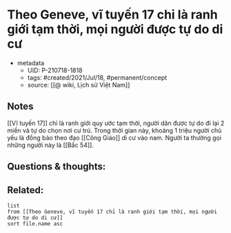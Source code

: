 # Theo Geneve, vĩ tuyến 17 chỉ là ranh giới tạm thời, mọi người được tự do di cư

- metadata
	- UID: P-210718-1818
	- tags: #created/2021/Jul/18, #permanent/concept 
	- source: [[@ wiki, Lịch sử Việt Nam]]

## Notes
[[Vĩ tuyến 17]] chỉ là ranh giới quy ước tạm thời, người dân được tự do đi lại 2 miền và tự do chọn nơi cư trú. Trong thời gian này, khoảng 1 triệu người chủ yếu là đồng bào theo đạo [[Công Giáo]] di cư vào nam. Người ta thường gọi những người này là [[Bắc 54]].

## Questions & thoughts:


## Related:
```dataview
list
from [[Theo Geneve, vĩ tuyến 17 chỉ là ranh giới tạm thời, mọi người được tự do di cư]]
sort file.name asc
```